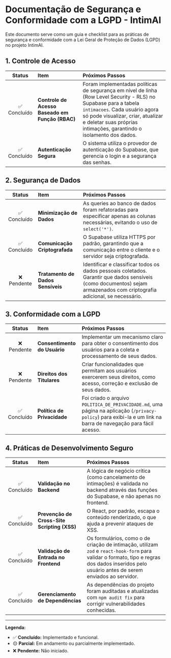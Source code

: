 # Documentação de Segurança e Conformidade com a LGPD - IntimAI

Este documento serve como um guia e checklist para as práticas de segurança e conformidade com a Lei Geral de Proteção de Dados (LGPD) no projeto IntimAI.

## 1. Controle de Acesso

| Status | Item | Próximos Passos |
| :---: | :--- | :--- |
| ✅ Concluído | **Controle de Acesso Baseado em Função (RBAC)** | Foram implementadas políticas de segurança em nível de linha (Row Level Security - RLS) no Supabase para a tabela `intimacoes`. Cada usuário agora só pode visualizar, criar, atualizar e deletar suas próprias intimações, garantindo o isolamento dos dados. |
| ✅ Concluído | **Autenticação Segura** | O sistema utiliza o provedor de autenticação do Supabase, que gerencia o login e a segurança das senhas. |

## 2. Segurança de Dados

| Status | Item | Próximos Passos |
| :---: | :--- | :--- |
| ✅ Concluído | **Minimização de Dados** | As queries ao banco de dados foram refatoradas para especificar apenas as colunas necessárias, evitando o uso de `select('*')`. |
| ✅ Concluído | **Comunicação Criptografada** | O Supabase utiliza HTTPS por padrão, garantindo que a comunicação entre o cliente e o servidor seja criptografada. |
| ❌ Pendente | **Tratamento de Dados Sensíveis** | Identificar e classificar todos os dados pessoais coletados. Garantir que dados sensíveis (como documentos) sejam armazenados com criptografia adicional, se necessário. |

## 3. Conformidade com a LGPD

| Status | Item | Próximos Passos |
| :---: | :--- | :--- |
| ❌ Pendente | **Consentimento do Usuário** | Implementar um mecanismo claro para obter o consentimento dos usuários para a coleta e processamento de seus dados. |
| ❌ Pendente | **Direitos dos Titulares** | Criar funcionalidades que permitam aos usuários exercerem seus direitos, como acesso, correção e exclusão de seus dados. |
| ✅ Concluído | **Política de Privacidade** | Foi criado o arquivo `POLITICA_DE_PRIVACIDADE.md`, uma página na aplicação (`/privacy-policy`) para exibi-la e um link na barra de navegação para fácil acesso. |

## 4. Práticas de Desenvolvimento Seguro

| Status | Item | Próximos Passos |
| :---: | :--- | :--- |
| ✅ Concluído | **Validação no Backend** | A lógica de negócio crítica (como cancelamento de intimações) é validada no backend através das funções do Supabase, e não apenas no frontend. |
| ✅ Concluído | **Prevenção de Cross-Site Scripting (XSS)** | O React, por padrão, escapa o conteúdo renderizado, o que ajuda a prevenir ataques de XSS. |
| ✅ Concluído | **Validação de Entrada no Frontend** | Os formulários, como o de criação de intimação, utilizam `zod` e `react-hook-form` para validar o formato, tipo e regras dos dados inseridos pelo usuário antes de serem enviados ao servidor. |
| ✅ Concluído | **Gerenciamento de Dependências** | As dependências do projeto foram auditadas e atualizadas com `npm audit fix` para corrigir vulnerabilidades conhecidas. |

---

**Legenda:**
- ✅ **Concluído:** Implementado e funcional.
- 🟡 **Parcial:** Em andamento ou parcialmente implementado.
- ❌ **Pendente:** Não iniciado.